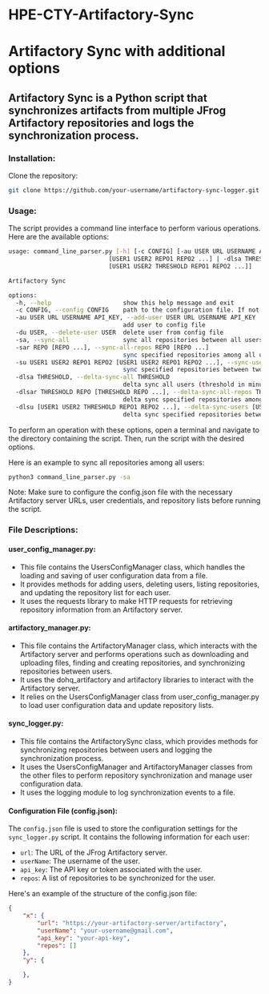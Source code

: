 # HPE-CTY-Artifactory-Sync

# Artifactory Sync with additional options

## Artifactory Sync is a Python script that synchronizes artifacts from multiple JFrog Artifactory repositories and logs the synchronization process.

### Installation:

Clone the repository:

  ```bash
  git clone https://github.com/your-username/artifactory-sync-logger.git
  ```
  

### Usage:

The script provides a command line interface to perform various operations. Here are the available options:

  ```bash
  usage: command_line_parser.py [-h] [-c CONFIG] [-au USER URL USERNAME API_KEY | -du USER | -sa | -sar REPO [REPO ...] | -su USER1 USER2 REPO1 REPO2
                              [USER1 USER2 REPO1 REPO2 ...] | -dlsa THRESHOLD | -dlsar THRESHOLD REPO [THRESHOLD REPO ...] | -dlsu
                              [USER1 USER2 THRESHOLD REPO1 REPO2 ...]]

  Artifactory Sync

  options:
    -h, --help                    show this help message and exit
    -c CONFIG, --config CONFIG    path to the configuration file. If not specified, default is 'config.json'
    -au USER URL USERNAME API_KEY, --add-user USER URL USERNAME API_KEY
                                  add user to config file
    -du USER, --delete-user USER  delete user from config file
    -sa, --sync-all               sync all repositories between all users
    -sar REPO [REPO ...], --sync-all-repos REPO [REPO ...]
                                  sync specified repositories among all users. Atleast one repository must be specified
    -su USER1 USER2 REPO1 REPO2 [USER1 USER2 REPO1 REPO2 ...], --sync-users USER1 USER2 REPO1 REPO2 [USER1 USER2 REPO1 REPO2 ...]
                                  sync specified repositories between two users. If repositories not specified, by default all repositories are synchronized.
    -dlsa THRESHOLD, --delta-sync-all THRESHOLD
                                  delta sync all users (threshold in minutes)
    -dlsar THRESHOLD REPO [THRESHOLD REPO ...], --delta-sync-all-repos THRESHOLD REPO [THRESHOLD REPO ...]
                                  delta sync specified repositories among all users. Atleast one repository must be specified
    -dlsu [USER1 USER2 THRESHOLD REPO1 REPO2 ...], --delta-sync-users [USER1 USER2 THRESHOLD REPO1 REPO2 ...]
                                  delta sync specified repositories between two users (threshold in minutes). If repositories not specified, by default all repositories are synchronized.
  ```

To perform an operation with these options, open a terminal and navigate to the directory containing the script. Then, run the script with the desired options.

Here is an example to sync all repositories among all users:

  ```bash
  python3 command_line_parser.py -sa
  ```

Note: Make sure to configure the config.json file with the necessary Artifactory server URLs, user credentials, and repository lists before running the script.

### File Descriptions:

#### user_config_manager.py: 
- This file contains the UsersConfigManager class, which handles the loading and saving of user configuration data from a file.
- It provides methods for adding users, deleting users, listing repositories, and updating the repository list for each user.
- It uses the requests library to make HTTP requests for retrieving repository information from an Artifactory server.

#### artifactory_manager.py:
- This file contains the ArtifactoryManager class, which interacts with the Artifactory server and performs operations such as downloading and uploading files, finding and creating repositories, and synchronizing repositories between users.
- It uses the dohq_artifactory and artifactory libraries to interact with the Artifactory server.
- It relies on the UsersConfigManager class from user_config_manager.py to load user configuration data and update repository lists.

#### sync_logger.py: 
- This file contains the ArtifactorySync class, which provides methods for synchronizing repositories between users and logging the synchronization process.
- It uses the UsersConfigManager and ArtifactoryManager classes from the other files to perform repository synchronization and manage user configuration data.
- It uses the logging module to log synchronization events to a file.

#### Configuration File (config.json):

The `config.json` file is used to store the configuration settings for the `sync_logger.py` script. It contains the following information for each user:

- `url`: The URL of the JFrog Artifactory server.
- `userName`: The username of the user.
- `api_key`: The API key or token associated with the user.
- `repos`: A list of repositories to be synchronized for the user.

Here's an example of the structure of the config.json file:

  ```json
  {
      "x": {
          "url": "https://your-artifactory-server/artifactory",
          "userName": "your-username@gmail.com",
          "api_key": "your-api-key",
          "repos": []
      },
      "y": {

      },
  }
  ```

